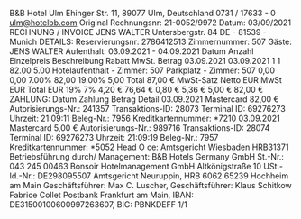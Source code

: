 B&B Hotel Ulm Ehinger Str. 11, 89077 Ulm, Deutschland 0731 / 17633 - 0 ulm@hotelbb.com Original Rechnungsnr: 21-0052/9972 Datum: 03/09/2021 RECHNUNG / INVOICE JENS WALTER Untersbergstr. 84 DE - 81539 - Munich DETAILS: Reservierungsnr: 2786412513 Zimmernummer: 507 Gäste: JENS WALTER Aufenthalt: 03.09.2021 - 04.09.2021 Datum Anzahl Einzelpreis Beschreibung Rabatt MwSt. Betrag 03.09.2021 03.09.2021 1 1 82.00 5.00 Hotelaufenthalt - Zimmer: 507 Parkplatz - Zimmer: 507 0,00 0,00 7.00% 82,00 19.00% 5,00 Total 87,00 € MwSt-Satz Netto EUR MwSt EUR Total EUR 19% 7% 4,20 € 76,64 € 0,80 € 5,36 € 5,00 € 82,00 € ZAHLUNG: Datum Zahlung Betrag Detail 03.09.2021 Mastercard 82,00 € Autorisierungs-Nr.: 241357 Transaktions-ID: 28073 Terminal ID: 69276273 Uhrzeit: 21:09:11 Beleg-Nr.: 7956 Kreditkartennummer: *7210 03.09.2021 Mastercard 5,00 € Autorisierungs-Nr.: 989716 Transaktions-ID: 28074 Terminal ID: 69276273 Uhrzeit: 21:09:19 Beleg-Nr.: 7957 Kreditkartennummer: *5052 Head O ce: Amtsgericht Wiesbaden HRB31371 Betriebsführung durch/ Management: B&B Hotels Germany GmbH St.-Nr.: 043 245 00463 Bonsoir Hotelmanagement GmbH Altkönigstraße 10 USt.-Id.-Nr.: DE298095507 Amtsgericht Neuruppin, HRB 6062 65239 Hochheim am Main Geschäftsführer: Max C. Luscher, Geschäftsführer: Klaus Schitkow Fabrice Collet Postbank Frankfurt am Main, IBAN: DE31500100600997263607, BIC: PBNKDEFF 1/1